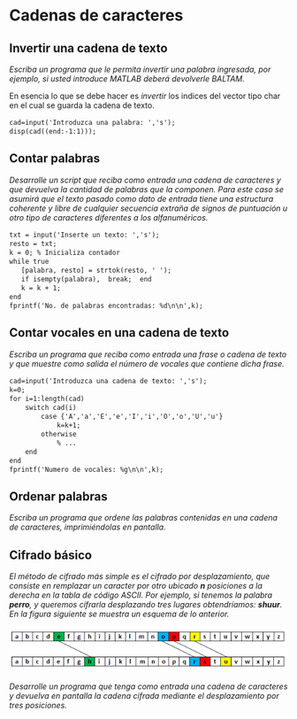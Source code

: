 ﻿# Cadenas de caracteres

## Invertir una cadena de texto

*Escriba un programa que le permita invertir una palabra ingresada, por
ejemplo, si usted introduce MATLAB deberá devolverle BALTAM.*

En esencia lo que se debe hacer es *invertir* los indices del vector
tipo char en el cual se guarda la cadena de texto.

    cad=input('Introduzca una palabra: ','s');
    disp(cad((end:-1:1)));

## Contar palabras

*Desarrolle un script que reciba como entrada una cadena de caracteres y
que devuelva la cantidad de palabras que la componen. Para este caso se
asumirá que el texto pasado como dato de entrada tiene una estructura
coherente y libre de cualquier secuencia extraña de signos de puntuación
u otro tipo de caracteres diferentes a los alfanuméricos.*

    txt = input('Inserte un texto: ','s');
    resto = txt;
    k = 0; % Inicializa contador
    while true
       [palabra, resto] = strtok(resto, ' ');
       if isempty(palabra),  break;  end
       k = k + 1;
    end
    fprintf('No. de palabras encontradas: %d\n\n',k);

## Contar vocales en una cadena de texto

*Escriba un programa que reciba como entrada una frase o cadena de texto
y que muestre como salida el número de vocales que contiene dicha
frase.*

    cad=input('Introduzca una cadena de texto: ','s');
    k=0;
    for i=1:length(cad)
        switch cad(i)
            case {'A','a','E','e','I','i','O','o','U','u'}
                k=k+1;
            otherwise
                % ...
        end
    end
    fprintf('Numero de vocales: %g\n\n',k);


## Ordenar palabras

*Escriba un programa que ordene las palabras contenidas en una cadena de
caracteres, imprimiéndolas en pantalla.*

## Cifrado básico

*El método de cifrado más simple es el cifrado por desplazamiento, que
consiste en remplazar un caracter por otro ubicado **n**
posiciones a la derecha en la tabla de código ASCII. Por ejemplo, si
tenemos la palabra **perro**, y queremos cifrarla
desplazando tres lugares obtendríamos: **shuur**. En la
figura siguiente se muestra un esquema de lo anterior.*

![](images/cifrado.png)

*Desarrolle un programa que tenga como entrada una cadena de caracteres
y devuelva en pantalla la cadena cifrada mediante el desplazamiento por
tres posiciones.*
